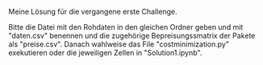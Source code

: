 Meine Lösung für die vergangene erste Challenge.

Bitte die Datei mit den Rohdaten in den gleichen Ordner geben und mit "daten.csv" benennen und die zugehörige Bepreisungssmatrix der Pakete als "preise.csv". Danach wahlweise das File "costminimization.py" exekutieren oder die jeweiligen Zellen in "Solution1.ipynb".
